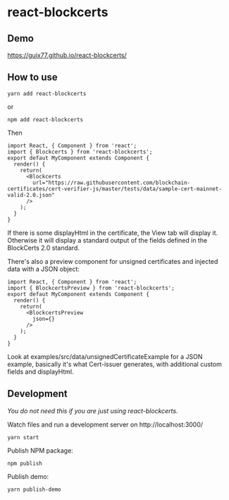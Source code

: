 # react-blockcerts

## Demo

https://guix77.github.io/react-blockcerts/

## How to use

    yarn add react-blockcerts

or

    npm add react-blockcerts

Then

    import React, { Component } from 'react';
    import { Blockcerts } from 'react-blockcerts';
    export defaut MyComponent extends Component {
      render() {
        return(
          <Blockcerts
            url="https://raw.githubusercontent.com/blockchain-certificates/cert-verifier-js/master/tests/data/sample-cert-mainnet-valid-2.0.json"
          />
        );
      }
    }

If there is some displayHtml in the certificate, the View tab will display it. Otherwise it will display a standard output of the fields defined in the BlockCerts 2.0 standard.

There's also a preview component for unsigned certificates and injected data with a JSON object:

    import React, { Component } from 'react';
    import { BlockcertsPreview } from 'react-blockcerts';
    export defaut MyComponent extends Component {
      render() {
        return(
          <BlockcertsPreview
            json={}
          />
        );
      }
    }

Look at examples/src/data/unsignedCertificateExample for a JSON example, basically it's what Cert-issuer generates, with additional custom fields and displayHtml.

## Development

*You do not need this if you are just using react-blockcerts.*

Watch files and run a development server on http://localhost:3000/

    yarn start

Publish NPM package:

    npm publish

Publish demo:

    yarn publish-demo
